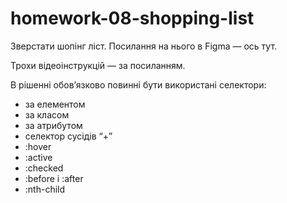 # homework-08-shopping-list

Зверстати шопінг ліст. Посилання на нього в Figma — ось тут. 

Трохи відеоінструкцій — за посиланням.

В рішенні обов’язково повинні бути використані селектори:

- за елементом
- за класом
- за атрибутом
- селектор сусідів “+”
- :hover
- :active
- :checked
- :before і :after
- :nth-child
